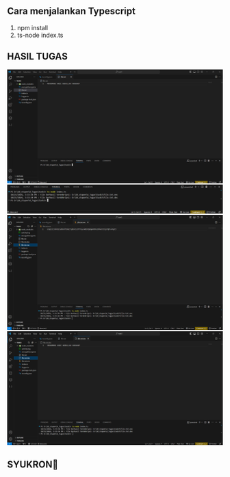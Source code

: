 ## Cara menjalankan Typescript

1. npm install
1. ts-node index.ts

## HASIL TUGAS 

!["IMAGE TUGAS1"](img/1.png)
!["IMAGE TUGAS1"](img/2.png)
!["IMAGE TUGAS1"](img/3.png)
!["IMAGE TUGAS1"](img/4.png)

## SYUKRON🙏

